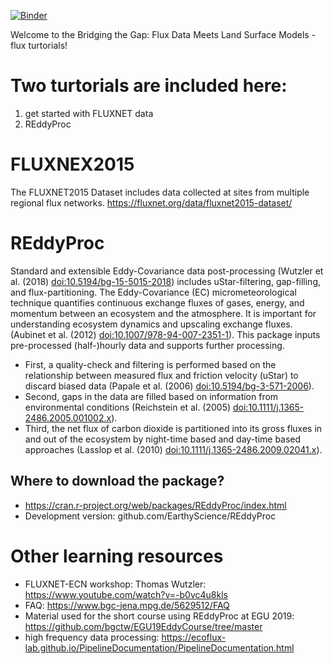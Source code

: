 [![Binder](https://mybinder.org/badge_logo.svg)](https://mybinder.org/v2/gh/YujieLiu666/FCC_workshop_flux_test/main?urlpath=rstudio)

Welcome to the Bridging the Gap: Flux Data Meets Land Surface Models - flux turtorials!

# Two turtorials are included here: 
1. get started with FLUXNET data
2. REddyProc
   
# FLUXNEX2015
The FLUXNET2015 Dataset includes data collected at sites from multiple regional flux networks. https://fluxnet.org/data/fluxnet2015-dataset/

# REddyProc
Standard and extensible Eddy-Covariance data post-processing (Wutzler et al. (2018) <doi:10.5194/bg-15-5015-2018>) includes uStar-filtering, gap-filling, and flux-partitioning. 
The Eddy-Covariance (EC) micrometeorological technique quantifies continuous exchange fluxes of gases, energy, and momentum between an ecosystem and the atmosphere. 
It is important for understanding ecosystem dynamics and upscaling exchange fluxes. (Aubinet et al. (2012) <doi:10.1007/978-94-007-2351-1>). 
This package inputs pre-processed (half-)hourly data and supports further processing. 
- First, a quality-check and filtering is performed based on the relationship between measured flux and friction velocity (uStar) to discard biased data (Papale et al. (2006) <doi:10.5194/bg-3-571-2006>). 
- Second, gaps in the data are filled based on information from environmental conditions (Reichstein et al. (2005) <doi:10.1111/j.1365-2486.2005.001002.x>). 
- Third, the net flux of carbon dioxide is partitioned into its gross fluxes in and out of the ecosystem by night-time based and day-time based approaches (Lasslop et al. (2010) <doi:10.1111/j.1365-2486.2009.02041.x>).
## Where to download the package?
- https://cran.r-project.org/web/packages/REddyProc/index.html 
- Development version: github.com/EarthyScience/REddyProc

# Other learning resources
- FLUXNET-ECN workshop: Thomas Wutzler: https://www.youtube.com/watch?v=-b0vc4u8kls
- FAQ: https://www.bgc-jena.mpg.de/5629512/FAQ
- Material used for the short course using REddyProc at EGU 2019: https://github.com/bgctw/EGU19EddyCourse/tree/master
- high frequency data processing: https://ecoflux-lab.github.io/PipelineDocumentation/PipelineDocumentation.html

